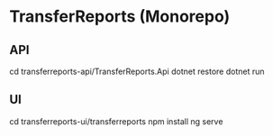 # TransferReports (Monorepo)

## API
cd transferreports-api/TransferReports.Api
dotnet restore
dotnet run

## UI
cd transferreports-ui/transferreports
npm install
ng serve
